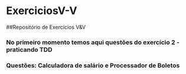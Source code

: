 # ExerciciosV-V
##Repositório de Exercícios V&V
<br>
  ### No primeiro momento temos aqui questões do exercício 2 -  praticando TDD<br>
  ### Questões:  Calculadora de salário e Processador de Boletos
  <br>

